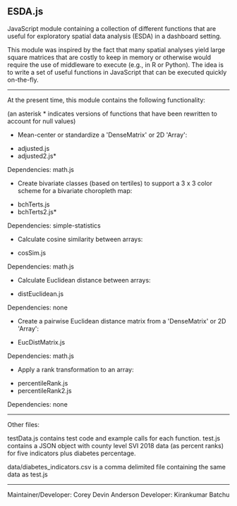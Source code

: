 ## ESDA.js

JavaScript module containing a collection of different functions that are useful for exploratory spatial data analysis (ESDA) in a dashboard setting.

This module was inspired by the fact that many spatial analyses yield large square matrices that are costly to keep in memory or otherwise would require the use of middleware to execute (e.g., in R or Python). The idea is to write a set of useful functions in JavaScript that can be executed quickly on-the-fly.

---

At the present time, this module contains the following functionality:

(an asterisk * indicates versions of functions that have been rewritten to account for null values)


* Mean-center or standardize a 'DenseMatrix' or 2D 'Array':

- adjusted.js <br>
- adjusted2.js* <br>

Dependencies: math.js


* Create bivariate classes (based on tertiles) to support a 3 x 3 color scheme for a bivariate choropleth map:

- bchTerts.js <br>
- bchTerts2.js* <br>

Dependencies: simple-statistics


* Calculate cosine similarity between arrays:

- cosSim.js <br>

Dependencies: math.js


* Calculate Euclidean distance between arrays:

- distEuclidean.js <br>

Dependencies: none


* Create a pairwise Euclidean distance matrix from a 'DenseMatrix' or 2D 'Array':

- EucDistMatrix.js <br>

Dependencies: math.js


* Apply a rank transformation to an array:

- percentileRank.js <br>
- percentileRank2.js <br>


Dependencies: none


---

Other files:

testData.js contains test code and example calls for each function.
test.js contains a JSON object with county level SVI 2018 data (as percent ranks) for five indicators plus diabetes percentage.

data/diabetes_indicators.csv is a comma delimited file containing the same data as test.js


---

Maintainer/Developer: Corey Devin Anderson
Developer: Kirankumar Batchu






